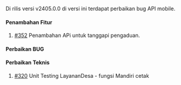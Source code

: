 Di rilis versi v2405.0.0 di versi ini terdapat perbaikan bug API mobile.

#### Penambahan Fitur
1. [#352](https://github.com/OpenSID/opensid-api/issues/352) Penambahan APi untuk tanggapi pengaduan.

#### Perbaikan BUG
 
#### Perbaikan Teknis

1. [#320](https://github.com/OpenSID/opensid-api/issues/320) Unit Testing LayananDesa - fungsi Mandiri cetak
